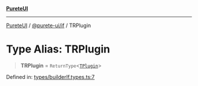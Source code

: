 [**PureteUI**](../../../README.md)

***

[PureteUI](../../../packages.md) / [@purete-ui/if](../README.md) / TRPlugin

# Type Alias: TRPlugin

> **TRPlugin** = `ReturnType`\<[`TPlugin`](TPlugin.md)\>

Defined in: [types/builderIf.types.ts:7](https://github.com/zerok-cell/PureteUI/blob/main/libs/if/src/lib/types/builderIf.types.ts#L7)
